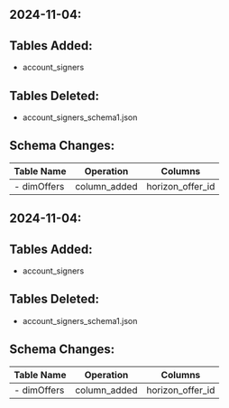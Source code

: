 ## 2024-11-04:

## Tables Added:
- account_signers
## Tables Deleted:
- account_signers_schema1.json
## Schema Changes:
|       Table Name                | Operation     | Columns                  |
|---------------------------------|---------------|--------------------------|
| - dimOffers                       | column_added    | horizon_offer_id                                   |



## 2024-11-04:

## Tables Added:
- account_signers
## Tables Deleted:
- account_signers_schema1.json
## Schema Changes:
|       Table Name                | Operation     | Columns                  |
|---------------------------------|---------------|--------------------------|
| - dimOffers                       | column_added    | horizon_offer_id                                   |
